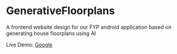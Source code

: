 # GenerativeFloorplans
A frontend website design for our FYP android application based on generating house floorplans using AI 

Live Demo: <a href="https://www.google.com/" target="_blank">Google</a>
